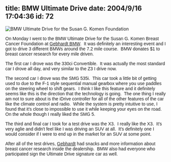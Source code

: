 title: BMW Ultimate Drive
date: 2004/9/16 17:04:36
id: 72
---
![BMW Ultimate Drive for the Susan G. Komen Foundation](/links/UltimateDriveLogo.jpg)

<font face="Arial">On Monday I went to the BMW Ultimate Drive for the Susan G. Komen Breast Cancer Foundation at [Gebhardt BMW](http://www.gebhardtbmw.com/).  It was definitely an interesting event and I got to drive 3 different BMWs around the 7.2 mile course.  BMW donates $1 to breast cancer research for every mile driven. </font>

<font face="Arial">The first car I drove was the 330ci Convertible.  It was actually the most standard car I drove all day, and very similar to the Z3 I drive now. </font>

<font face="Arial">The second car I drove was the SMG 535i.  This car took a little bit of getting used to due to the F-1 style sequential manual gearbox where you use paddles on the steering wheel to shift gears.  I think I like this feature and it definitely seems like this is the direction that the technology is going.  The one thing I really am not to sure about is the iDrive controller for all of the other features of the car like the climate control and radio.  While the system is pretty intuitive to use, I found that it's close to impossible to use it while keeping your eyes on the road.  On the whole though I really liked the SMG 5.</font>

<font face="Arial">The third and final car I took for a test drive was the X3.  I really like the X3.  It's very aglie and didn't feel like I was driving an SUV at all.  It's definitely one I would consider if I were to end up in the market for an SUV at some point.</font>

<font face="Arial">After all of the test drives, [Gebhardt](http://www.gebhardtbmw.com/) had snacks and more information about breast cancer research inside the dealership.  BMW also had everyone who participated sign the Ultimate Drive signature car as well.</font>
